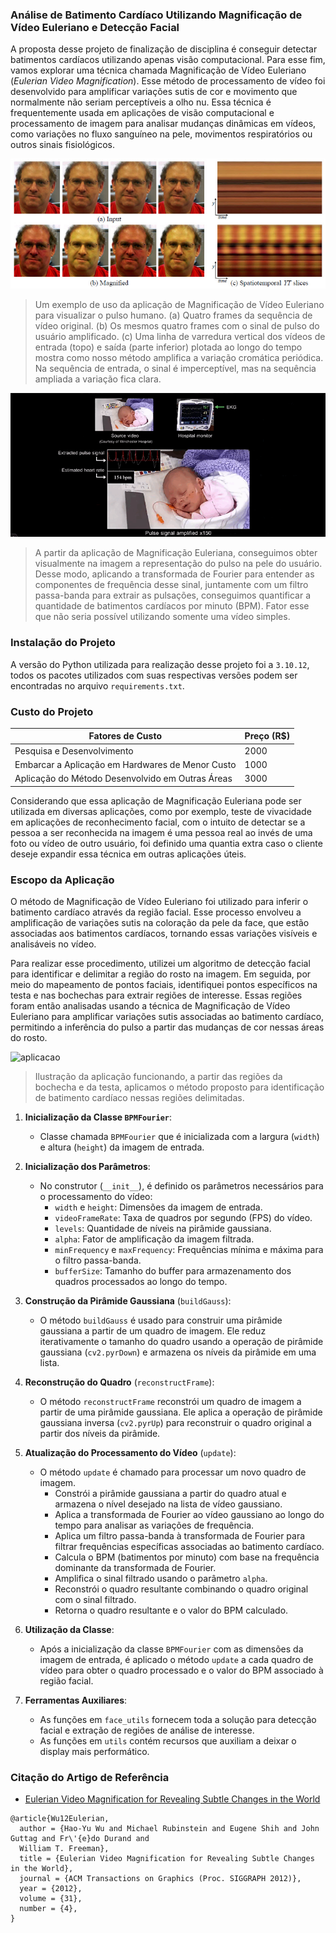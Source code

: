 ### Análise de Batimento Cardíaco Utilizando Magnificação de Vídeo Euleriano e Detecção Facial

A proposta desse projeto de finalização de disciplina é conseguir detectar batimentos cardíacos utilizando apenas visão computacional. Para esse fim, vamos explorar uma técnica chamada Magnificação de Vídeo Euleriano (*Eulerian Video Magnification*). Esse método de processamento de vídeo foi desenvolvido para amplificar variações sutis de cor e movimento que normalmente não seriam perceptíveis a olho nu. Essa técnica é frequentemente usada em aplicações de visão computacional e processamento de imagem para analisar mudanças dinâmicas em vídeos, como variações no fluxo sanguíneo na pele, movimentos respiratórios ou outros sinais fisiológicos.

![Eulerian Video Magnification](assets/eulerian-magnification.png)
> Um exemplo de uso da aplicação de Magnificação de Vídeo Euleriano para visualizar o pulso humano. (a) Quatro frames da sequência de vídeo original. (b) Os mesmos quatro frames com o sinal de pulso do usuário amplificado. (c) Uma linha de varredura vertical dos vídeos de entrada (topo) e saída (parte inferior) plotada ao longo do tempo mostra como nosso método amplifica a variação cromática periódica. Na sequência de entrada, o sinal é imperceptível, mas na sequência ampliada a variação fica clara.

![filtro-magnificacao](assets/filtro-magnificacao.gif)
> A partir da aplicação de Magnificação Euleriana, conseguimos obter visualmente na imagem a representação do pulso na pele do usuário. Desse modo, aplicando a transformada de Fourier para entender as componentes de frequência desse sinal, juntamente com um filtro passa-banda para extrair as pulsações, conseguimos quantificar a quantidade de batimentos cardíacos por minuto (BPM). Fator esse que não seria possível utilizando somente uma vídeo simples.

### Instalação do Projeto

A versão do Python utilizada para realização desse projeto foi a `3.10.12`, todos os pacotes utilizados com suas respectivas versões podem ser encontradas no arquivo `requirements.txt`.

### Custo do Projeto

|Fatores de Custo|Preço (R$)|
|-|-|
|Pesquisa e Desenvolvimento|2000|
|Embarcar a Aplicação em Hardwares de Menor Custo|1000|
|Aplicação do Método Desenvolvido em Outras Áreas|3000|

Considerando que essa aplicação de Magnificação Euleriana pode ser utilizada em diversas aplicações, como por exemplo, teste de vivacidade em aplicações de reconhecimento facial, com o intuito de detectar se a pessoa a ser reconhecida na imagem é uma pessoa real ao invés de uma foto ou vídeo de outro usuário, foi definido uma quantia extra caso o cliente deseje expandir essa técnica em outras aplicações úteis.

### Escopo da Aplicação

O método de Magnificação de Vídeo Euleriano foi utilizado para inferir o batimento cardíaco através da região facial. Esse processo envolveu a amplificação de variações sutis na coloração da pele da face, que estão associadas aos batimentos cardíacos, tornando essas variações visíveis e analisáveis no vídeo. 

Para realizar esse procedimento, utilizei um algoritmo de detecção facial para identificar e delimitar a região do rosto na imagem. Em seguida, por meio do mapeamento de pontos faciais, identifiquei pontos específicos na testa e nas bochechas para extrair regiões de interesse. Essas regiões foram então analisadas usando a técnica de Magnificação de Vídeo Euleriano para amplificar variações sutis associadas ao batimento cardíaco, permitindo a inferência do pulso a partir das mudanças de cor nessas áreas do rosto.

![aplicacao](assets/aplicacao.gif)
> Ilustração da aplicação funcionando, a partir das regiões da bochecha e da testa, aplicamos o método proposto para identificação de batimento cardíaco nessas regiões delimitadas.

1. **Inicialização da Classe `BPMFourier`**:
   - Classe chamada `BPMFourier` que é inicializada com a largura (`width`) e altura (`height`) da imagem de entrada.

2. **Inicialização dos Parâmetros**:
   - No construtor (`__init__`), é definido os parâmetros necessários para o processamento do vídeo:
     - `width` e `height`: Dimensões da imagem de entrada.
     - `videoFrameRate`: Taxa de quadros por segundo (FPS) do vídeo.
     - `levels`: Quantidade de níveis na pirâmide gaussiana.
     - `alpha`: Fator de amplificação da imagem filtrada.
     - `minFrequency` e `maxFrequency`: Frequências mínima e máxima para o filtro passa-banda.
     - `bufferSize`: Tamanho do buffer para armazenamento dos quadros processados ao longo do tempo.

3. **Construção da Pirâmide Gaussiana** (`buildGauss`):
   - O método `buildGauss` é usado para construir uma pirâmide gaussiana a partir de um quadro de imagem. Ele reduz iterativamente o tamanho do quadro usando a operação de pirâmide gaussiana (`cv2.pyrDown`) e armazena os níveis da pirâmide em uma lista.

4. **Reconstrução do Quadro** (`reconstructFrame`):
   - O método `reconstructFrame` reconstrói um quadro de imagem a partir de uma pirâmide gaussiana. Ele aplica a operação de pirâmide gaussiana inversa (`cv2.pyrUp`) para reconstruir o quadro original a partir dos níveis da pirâmide.

5. **Atualização do Processamento do Vídeo** (`update`):
   - O método `update` é chamado para processar um novo quadro de imagem.
     - Constrói a pirâmide gaussiana a partir do quadro atual e armazena o nível desejado na lista de vídeo gaussiano.
     - Aplica a transformada de Fourier ao vídeo gaussiano ao longo do tempo para analisar as variações de frequência.
     - Aplica um filtro passa-banda à transformada de Fourier para filtrar frequências específicas associadas ao batimento cardíaco.
     - Calcula o BPM (batimentos por minuto) com base na frequência dominante da transformada de Fourier.
     - Amplifica o sinal filtrado usando o parâmetro `alpha`.
     - Reconstrói o quadro resultante combinando o quadro original com o sinal filtrado.
     - Retorna o quadro resultante e o valor do BPM calculado.

6. **Utilização da Classe**:
   - Após a inicialização da classe `BPMFourier` com as dimensões da imagem de entrada, é aplicado o método `update` a cada quadro de vídeo para obter o quadro processado e o valor do BPM associado à região facial.

7. **Ferramentas Auxiliares**:
    - As funções em `face_utils` fornecem toda a solução para detecção facial e extração de regiões de análise de interesse.
    - As funções em `utils` contém recursos que auxiliam a deixar o display mais performático.

### Citação do Artigo de Referência

* [Eulerian Video Magnification for Revealing Subtle Changes in the World](https://people.csail.mit.edu/mrub/evm/)

```
@article{Wu12Eulerian,
  author = {Hao-Yu Wu and Michael Rubinstein and Eugene Shih and John Guttag and Fr\'{e}do Durand and
  William T. Freeman},
  title = {Eulerian Video Magnification for Revealing Subtle Changes in the World},
  journal = {ACM Transactions on Graphics (Proc. SIGGRAPH 2012)},
  year = {2012},
  volume = {31},
  number = {4},
}
```